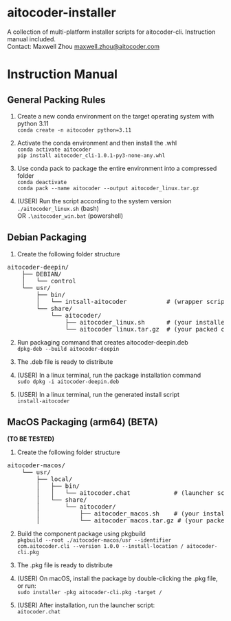 # aitocoder-installer
A collection of multi-platform installer scripts for aitocoder-cli. Instruction manual included.  
Contact: Maxwell Zhou <maxwell.zhou@aitocoder.com>

# Instruction Manual

## General Packing Rules

1. Create a new conda environment on the target operating system with python 3.11  
`conda create -n aitocoder python=3.11`

2. Activate the conda environment and then install the .whl  
`conda activate aitocoder`  
`pip install aitocoder_cli-1.0.1-py3-none-any.whl`

3. Use conda pack to package the entire environment into a compressed folder  
`conda deactivate`  
`conda pack --name aitocoder --output aitocoder_linux.tar.gz`

4. (USER) Run the script according to the system version  
`./aitocoder_linux.sh` (bash)  
OR `.\aitocoder_win.bat` (powershell)

## Debian Packaging

1. Create the following folder structure

<pre>
aitocoder-deepin/
    ├── DEBIAN/
    │   └── control
    └── usr/
        ├── bin/
        │   └── intsall-aitocoder           # (wrapper script to run your .sh)
        └── share/
            └── aitocoder/
                ├── aitocoder_linux.sh      # (your installer script)
                └── aitocoder_linux.tar.gz  # (your packed conda env)
</pre>

2. Run packaging command that creates aitocoder-deepin.deb  
`dpkg-deb --build aitocoder-deepin`

3. The .deb file is ready to distribute

4. (USER) In a linux terminal, run the package installation command  
`sudo dpkg -i aitocoder-deepin.deb`

5. (USER) In a linux terminal, run the generated install script  
`install-aitocoder`

## MacOS Packaging (arm64) **(BETA)**

**(TO BE TESTED)**  
1. Create the following folder structure

<pre>
aitocoder-macos/
    └── usr/
        ├── local/
        │   ├── bin/
        │   │   └── aitocoder.chat            # (launcher script)
        │   └── share/
        │       └── aitocoder/
        │           ├── aitocoder_macos.sh    # (your installer script)
        │           └── aitocoder_macos.tar.gz # (your packed conda env)
</pre>

2. Build the component package using pkgbuild  
`pkgbuild --root ./aitocoder-macos/usr --identifier com.aitocoder.cli --version 1.0.0 --install-location / aitocoder-cli.pkg`

3. The .pkg file is ready to distribute

4. (USER) On macOS, install the package by double-clicking the .pkg file, or run:  
`sudo installer -pkg aitocoder-cli.pkg -target /`

5. (USER) After installation, run the launcher script:  
`aitocoder.chat`
